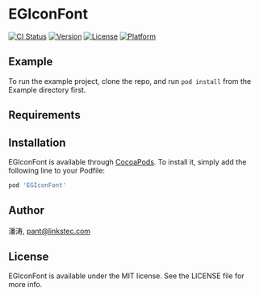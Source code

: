 # EGIconFont

[![CI Status](http://img.shields.io/travis/潘涛/EGIconFont.svg?style=flat)](https://travis-ci.org/潘涛/EGIconFont)
[![Version](https://img.shields.io/cocoapods/v/EGIconFont.svg?style=flat)](http://cocoapods.org/pods/EGIconFont)
[![License](https://img.shields.io/cocoapods/l/EGIconFont.svg?style=flat)](http://cocoapods.org/pods/EGIconFont)
[![Platform](https://img.shields.io/cocoapods/p/EGIconFont.svg?style=flat)](http://cocoapods.org/pods/EGIconFont)

## Example

To run the example project, clone the repo, and run `pod install` from the Example directory first.

## Requirements

## Installation

EGIconFont is available through [CocoaPods](http://cocoapods.org). To install
it, simply add the following line to your Podfile:

```ruby
pod 'EGIconFont'
```

## Author

潘涛, pant@linkstec.com

## License

EGIconFont is available under the MIT license. See the LICENSE file for more info.
